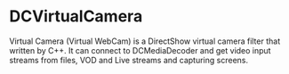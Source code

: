 # DCVirtualCamera
Virtual Camera (Virtual WebCam) is a DirectShow virtual camera filter that written by C++. It can connect to DCMediaDecoder and get video input streams from files, VOD and Live streams and capturing screens.


